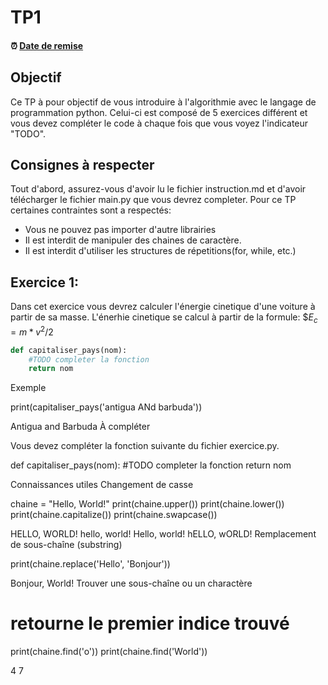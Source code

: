 # TP1

<!--- Changer la date de remise en modifiant le URL--->
#### :alarm_clock: [Date de remise](https://www.timeanddate.com/countdown/generic?iso=20210131T2359&p0=165&msg=Remise&font=cursive&csz=1#)

## Objectif

Ce TP à pour objectif de vous introduire à l'algorithmie avec le langage de programmation python.
Celui-ci est composé de 5 exercices différent et vous devez compléter le code à chaque fois que vous voyez l'indicateur "TODO".

## Consignes à respecter

Tout d'abord, assurez-vous d'avoir lu le fichier instruction.md et d'avoir télécharger le fichier main.py que vous devrez completer.
Pour ce TP certaines contraintes sont a respectés:
- Vous ne pouvez pas importer d'autre librairies
- Il est interdit de manipuler des chaines de caractère.
- Il est interdit d'utiliser les structures de répetitions(for, while, etc.) 

## Exercice 1:
Dans cet exercice vous devrez calculer l'énergie cinetique d'une voiture à partir de sa masse. L'énerhie cinetique se calcul à partir de la formule: $\$E_{c}= m*v^2/2$
```python
def capitaliser_pays(nom):
    #TODO completer la fonction
    return nom
```
Exemple

print(capitaliser_pays('antigua ANd barbuda'))

Antigua and Barbuda
À compléter

Vous devez compléter la fonction suivante du fichier exercice.py.

def capitaliser_pays(nom):
    #TODO completer la fonction
    return nom

Connaissances utiles
Changement de casse

chaine = "Hello, World!"
print(chaine.upper())
print(chaine.lower())
print(chaine.capitalize())
print(chaine.swapcase())

HELLO, WORLD!
hello, world!
Hello, world!
hELLO, wORLD!
Remplacement de sous-chaîne (substring)

print(chaine.replace('Hello', 'Bonjour'))

Bonjour, World!
Trouver une sous-chaîne ou un charactère

# retourne le premier indice trouvé
print(chaine.find('o'))
print(chaine.find('World'))

4
7
